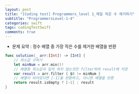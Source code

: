 ```yaml
---
layout: post
title: "[Coding test] Programmers_level 1_제일 작은 수 제거하기"
subtitle: "ProgrammersLevel-1-4"
categories: swift
tags: codingTestSwift
comments: true
---
```


* 문제 요약 : 정수 배열 중 가장 작은 수를 제거한 배열을 반환

```swift
func solution(_ arr:[Int]) -> [Int] {
    // 최소값 구하기
    let minNum = arr.min()!
    // 배열중 최소값과 일치 하지 않는것만 filter하여 result에 저장
    var result = arr.filter { $0 != minNum }
    // 배열이 비어있다면 [-1]을 반환하고, 아니면 배열을 반환
    return result.isEmpty ? [-1] : result
}
```